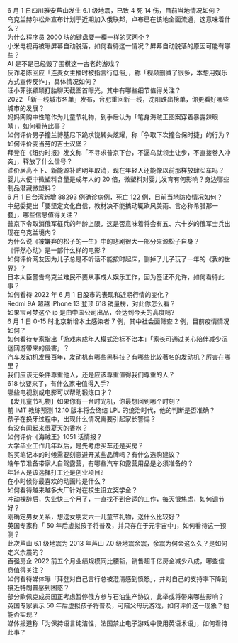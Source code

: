 6 月 1 日四川雅安芦山发生 6.1 级地震，已致 4 死 14 伤，目前当地情况如何？  
乌克兰赫尔松州宣布计划于近期加入俄联邦，卢布已在该地全面流通，这意味着什么？  
为什么程序员 2000 块的键盘要一模一样的买两个？  
小米电视再被曝屏幕自动脱落，如何看待这一情况？屏幕自动脱落的原因可能有哪些？  
AI 是不是已经毁了围棋这一古老的游戏？  
反诈老陈回应「连麦女主播时被指言行低俗」，称「视频删减了很多，本想用娱乐方式宣传反诈」，具体情况如何？  
汪小菲张颖颖打胎聊天截图首曝光，其中有哪些细节值得关注？  
2022 「新一线城市名单」发布，合肥重回新一线，沈阳跌出榜单，你更看好哪些城市的发展？  
妈妈网购中性笔作为儿童节礼物，到手后认为「笔身海贼王图案穿着暴露辣眼睛」，如何看待此事？  
如何评价男子撞兰博基尼下跪求饶转头炫耀，称「争取下次撞台保时捷」的行为？  
如何评价麦当劳的吉士汉堡？  
拜登在《纽约时报》发文称「不寻求普京下台，不逼乌就领土让步，不直接卷入冲突」，释放了什么信号？  
油价居高不下、新能源补贴明年取消，现在年轻人还能像以前那样放肆买车吗？  
婴儿大便中微塑料含量是成年人的 20 倍，微塑料对婴儿发育有何影响？身边哪些制品潜藏微塑料？  
6 月 1 日台湾新增 88293 例确诊病例，死亡 122 例，目前当地防疫情况如何？  
中纪委提出「要坚定文化自信，教材决不能搞动辄欧风美雨、言必称希腊那一套」，哪些信息值得关注？  
普京下令取消俄军征兵的年龄上限，这是否意味着将会有五、六十岁的俄军士兵出现在乌克兰境内？  
为什么说《被嫌弃的松子的一生》中的悲剧很大一部分来源松子自身？  
《怦然心动》是一部什么样的电影？  
如何评价网友因为儿子总是不听话不能按时起床，删掉了儿子玩了一年的《我的世界》？  
日本大臣警告乌克兰难民不要从事成人娱乐工作，因为签证不允许，如何看待此事？  
如何看待 2022 年 6 月 1 日股市的表现和近期行情的变化？  
Redmi 9A 超越 iPhone 13 登顶 618 销量榜，对此你怎么看？  
如果宝可梦这个 ip 是由中国公司出品，会达到今天的高度吗?  
6 月 1 日 0-15 时北京新增本土感染者 7 例，其中社会面筛查 2 例，目前疫情情况如何？  
如何看待专家指出「游戏未成年人模式治标不治本」「家长可通过关心陪伴减少沉迷网游带来的侵害」？  
汽车发动机发展百年，发动机有哪些黑科技？有哪些比较著名的发动机？厉害在哪里？  
我们应该无条件尊重他人，还是应该尊重值得我们尊重的人？  
618 快要来了，有什么家电值得入手?  
哪些电视剧或电影可以帮助锻炼口才？  
【发儿童节礼物】如果你有一台时光机，你最想回到哪个时刻？  
前 IMT 教练预测 12.10 版本将会终结 LPL 的统治时代，他的判断是否准确？  
孩子在换牙过程中，出现什么情况需要引起家长警惕？  
有没有闻起来很夏天的香水？  
如何评价《海贼王》1051 话情报？  
大学毕业工作几年以后，是先考虑买车还是买房？  
购买笔记本的时候需要刻意避开某些品牌吗？有什么选购建议？  
端午节准备带家人自驾露营，有哪些汽车和露营用品是必须准备的？  
年轻人是该选择打工还是创业项目?  
在小时候你最喜欢的动画片是什么？  
如何看待越来越多大厂针对在校生设立奖学金？  
冲动裸辞后，失业快三个月了，一直找不到合适的工作，每天很焦虑，如何调节好？  
刚确定男女关系，想送女朋友六一儿童节礼物，送什么比较好？  
英国专家称「 50 年后虚拟孩子将普及，并只存在于元宇宙中」，如何看待这一预测？  
此次芦山 6.1 级地震为 2013 年芦山 7.0 级地震余震，余震为何会这么久？是如何定义余震的？  
百强房企 2022 前五个月业绩规模同比腰斩，销售超千亿房企减少八成，哪些信息值得关注？  
如何看待媒体曝「拜登对自己言行总被澄清感到愤怒」，并对自己的支持率下降到接近特朗普感到困惑？  
部分欧佩克成员国正考虑暂停俄方参与石油生产协议，此举或将带来哪些影响？  
英国专家表示 50 年后虚拟孩子将普及，可陪父母玩游戏，如何评价这一现象？他能否实现？  
媒体报道称「为保持语言纯洁性，法国禁止电子游戏中使用英语术语」，如何看待此事？  
